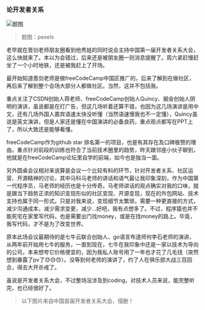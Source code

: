 ### 论开发者关系
![题图](https://share.alihanniba.com/mac/2017-05-07-pexels-photo-52657.jpeg)
>题图：pexels

老早就在晋剑老师朋友圈看到他秀娃的同时说会主持中国第一届开发者关系大会，这么快就来了。本以为会错过，后来还是被朋友圈一则消息提醒了。周六紧赶慢赶坐了一个小时地铁，还是被我赶上了开场。

最开始知道晋剑老师是做freeCodeCamp中国区推广的，后来了解到在做社区，再后来了解到整个会场大部分人都做社区。当然，这并不包括我。

重点关注了CSDN创始人蒋老师、freeCodeCamp创始人Quincy、掘金创始人阴明的演讲，虽说都是在打广告，但这几场听着还算不错，也因为这几场演讲是用中文，还有几场外国人嘉宾语速太快没听懂（当然语速慢我也不一定懂），Quincy虽说是英文演讲，但是人家还是懂在中国演讲的必备良药，重点观点都写在PPT上了，所以大致还是能够看懂。

freeCodeCamp作为github star 排名第一的项目，也是有其存在及口碑极赞的理由。重点针对前段的训练也符合了当前技术圈里的趋势，昨天跟邻座小伙子聊到，他就是在freeCodeCamp论坛里自学的前端，如今也是独当一面。

另外圆桌会议相对来说算是会议一个比较有料的环节，针对开发者关系、社区运营、开源精神的讨论，其中马科马老师的讲话和语气最让我印象深刻，作为中国第一代程序员，马老师的经历也是十分传奇。马老师讲话的观点确实对我的口味，就是跟当下趋势正浓的知识变现形似的社区变现、开源变现，现在的外包网站、技术支持也属于同一形式。只是对我来说，变现细节太繁琐，需要一种更直接的方式，减少沟通成本，减少需求变更，减少...好吧，我有点想多了。不过，程序猿也并不能死宅在家里写代码，也是需要出门找money，或是在找money的路上。毕竟，我写代码，才不是为了改变世界。

原本此场会议最期待的是七牛云联合创始人、go语言布道师何李石老师的演讲，从两年前开始用七牛的服务，一直到现在，七牛在我印象中还是一家以技术为导向的公司，本来想夸它价格便宜的，因为我私人账号用了一年也才花了几毛钱（突然想到暴露了pv了😓😓😓）。没等到何老师的演讲了，约了人在俱乐部大战三百回合，得去大开杀戒了。

虽说是开发者关系大会，不过整场没涉及到coding，对技术人员来说，能完整听完，也已经很好了。

>以下图片来自中国首届开发者关系大会，侵删！